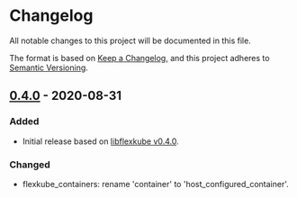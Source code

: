 # Changelog

All notable changes to this project will be documented in this file.

The format is based on [Keep a Changelog](https://keepachangelog.com/en/1.0.0/),
and this project adheres to [Semantic Versioning](https://semver.org/spec/v2.0.0.html).

## [0.4.0] - 2020-08-31

### Added

- Initial release based on [libflexkube v0.4.0](https://github.com/flexkube/libflexkube/releases/tag/v0.4.0).

### Changed

- flexkube_containers: rename 'container' to 'host_configured_container'.

[0.4.0]: https://github.com/flexkube/terraform-provider-flexkube/releases/tag/v0.4.0
